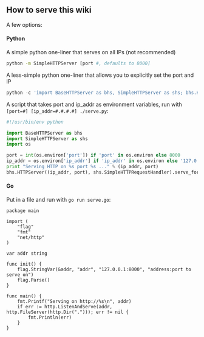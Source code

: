## How to serve this wiki

A few options:

#### Python

A simple python one-liner that serves on all IPs (not recommended)
```bash
python -m SimpleHTTPServer [port #, defaults to 8000]
```

A less-simple python one-liner that allows you to explicitly set the port and IP
```python
python -c 'import BaseHTTPServer as bhs, SimpleHTTPServer as shs; bhs.HTTPServer(("127.0.0.1", 8000), shs.SimpleHTTPRequestHandler).serve_forever()'
```

A script that takes port and ip_addr as environment variables, run with `[port=#] [ip_addr=#.#.#.#] ./serve.py`:

```python
#!/usr/bin/env python

import BaseHTTPServer as bhs
import SimpleHTTPServer as shs
import os

port = int(os.environ['port']) if 'port' in os.environ else 8000
ip_addr = os.environ['ip_addr'] if 'ip_addr' in os.environ else '127.0.0.1'
print "Serving HTTP on %s port %s ..." % (ip_addr, port)
bhs.HTTPServer((ip_addr, port), shs.SimpleHTTPRequestHandler).serve_forever()
```

#### Go

Put in a file and run with `go run serve.go`:

```
package main

import (
	"flag"
	"fmt"
	"net/http"
)

var addr string

func init() {
	flag.StringVar(&addr, "addr", "127.0.0.1:8000", "address:port to serve on")
	flag.Parse()
}

func main() {
	fmt.Printf("Serving on http://%s\n", addr)
	if err := http.ListenAndServe(addr, http.FileServer(http.Dir("."))); err != nil {
		fmt.Println(err)
	}
}
```
